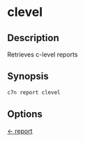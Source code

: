# clevel

## Description

Retrieves c-level reports

## Synopsis

```bash
c7n report clevel
```

## Options




[← report](./index.md)